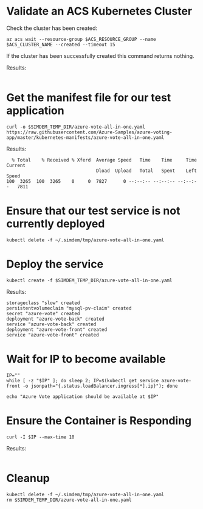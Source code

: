 # Validate an ACS Kubernetes Cluster

Check the cluster has been created:

```
az acs wait --resource-group $ACS_RESOURCE_GROUP --name $ACS_CLUSTER_NAME --created --timeout 15
```

If the cluster has been successfully created this command returns nothing.

Results:

```
```

# Get the manifest file for our test application

```
curl -o $SIMDEM_TEMP_DIR/azure-vote-all-in-one.yaml https://raw.githubusercontent.com/Azure-Samples/azure-voting-app/master/kubernetes-manifests/azure-vote-all-in-one.yaml
```
Results:

```
  % Total    % Received % Xferd  Average Speed   Time    Time     Time  Current
                                 Dload  Upload   Total   Spent    Left  Speed
100  3265  100  3265    0     0  7827      0 --:--:-- --:--:-- --:--:--   7811
```

# Ensure that our test service is not currently deployed

```
kubectl delete -f ~/.simdem/tmp/azure-vote-all-in-one.yaml 
```

# Deploy the service

```
kubectl create -f $SIMDEM_TEMP_DIR/azure-vote-all-in-one.yaml
```

Results:

```
storageclass "slow" created
persistentvolumeclaim "mysql-pv-claim" created
secret "azure-vote" created
deployment "azure-vote-back" created
service "azure-vote-back" created
deployment "azure-vote-front" created
service "azure-vote-front" created
```

# Wait for IP to become available

```
IP=""
while [ -z "$IP" ]; do sleep 2; IP=$(kubectl get service azure-vote-front -o jsonpath="{.status.loadBalancer.ingress[*].ip}"); done
```

```
echo "Azure Vote application should be available at $IP"
```

# Ensure the Container is Responding

```
curl -I $IP --max-time 10
```

Results:

```

```

# Cleanup

```
kubectl delete -f ~/.simdem/tmp/azure-vote-all-in-one.yaml 
rm $SIMDEM_TEMP_DIR/azure-vote-all-in-one.yaml
```

